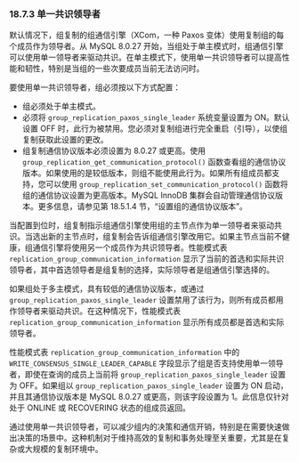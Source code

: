 ### 18.7.3 单一共识领导者

默认情况下，组复制的组通信引擎（XCom，一种 Paxos 变体）使用复制组的每个成员作为领导者。从 MySQL 8.0.27 开始，当组处于单主模式时，组通信引擎可以使用单一领导者来驱动共识。在单主模式下，使用单一共识领导者可以提高性能和韧性，特别是当组的一些次要成员当前无法访问时。

要使用单一共识领导者，组必须按以下方式配置：

- 组必须处于单主模式。
- 必须将 `group_replication_paxos_single_leader` 系统变量设置为 ON。默认设置 OFF 时，此行为被禁用。您必须对复制组进行完全重启（引导），以使组复制获取此设置的更改。
- 组复制通信协议版本必须设置为 8.0.27 或更高。使用 `group_replication_get_communication_protocol()` 函数查看组的通信协议版本。如果使用的是较低版本，则组不能使用此行为。如果所有组成员都支持，您可以使用 `group_replication_set_communication_protocol()` 函数将组的通信协议设置为更高版本。MySQL InnoDB 集群会自动管理通信协议版本。更多信息，请参见第 18.5.1.4 节，“设置组的通信协议版本”。

当配置到位时，组复制指示组通信引擎使用组的主节点作为单一领导者来驱动共识。当选出新的主节点时，组复制会告诉组通信引擎改用它。如果主节点当前不健康，组通信引擎将使用另一个成员作为共识领导者。性能模式表 `replication_group_communication_information` 显示了当前的首选和实际共识领导者，其中首选领导者是组复制的选择，实际领导者是组通信引擎选择的。

如果组处于多主模式，具有较低的通信协议版本，或通过 `group_replication_paxos_single_leader` 设置禁用了该行为，则所有成员都用作领导者来驱动共识。在这种情况下，性能模式表 `replication_group_communication_information` 显示所有成员都是首选和实际领导者。

性能模式表 `replication_group_communication_information` 中的 `WRITE_CONSENSUS_SINGLE_LEADER_CAPABLE` 字段显示了组是否支持使用单一领导者，即使在查询的成员上当前将 `group_replication_paxos_single_leader` 设置为 OFF。如果组以 `group_replication_paxos_single_leader` 设置为 ON 启动，并且其通信协议版本是 MySQL 8.0.27 或更高，则该字段设置为 1。此信息仅针对处于 ONLINE 或 RECOVERING 状态的组成员返回。

通过使用单一共识领导者，可以减少组内的决策和通信开销，特别是在需要快速做出决策的场景中。这种机制对于维持高效的复制和事务处理至关重要，尤其是在复杂或大规模的复制环境中。